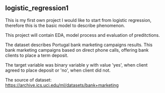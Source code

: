 ## logistic_regression1

This is my first own project
I would like to start from logistic regression, therefore this is the basic model to describe phenomenon. 

This project will contain EDA, model process and evaluation of preditctions.


The dataset describes Portugal bank marketing campaigns results.
This bank marketing campaigns based on direct phone calls, offering bank clients to place a term deposit. 

The target variable was binary variable y with value 'yes', when client agreed to place deposit or 'no', when client did not.

The source of dataset:
https://archive.ics.uci.edu/ml/datasets/bank+marketing
